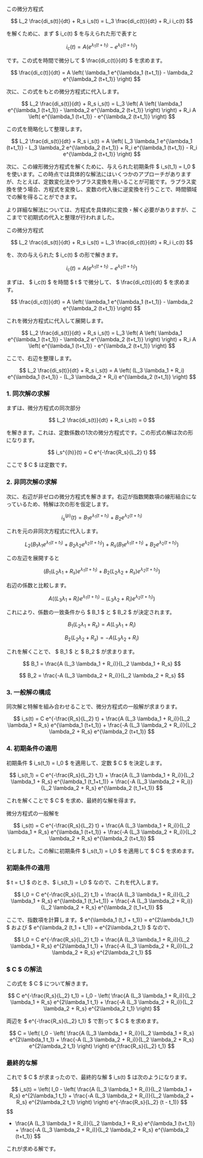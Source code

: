 この微分方程式

$$
L_2 \frac{di_s(t)}{dt} + R_s i_s(t) = L_3 \frac{di_c(t)}{dt} + R_i i_c(t)
$$

を解くために、まず $ i_c(t) $ を与えられた形で表すと

$$
i_c(t) = A \left( e^{\lambda_1 (t+t_1)} - e^{\lambda_2 (t+t_1)} \right)
$$

です。この式を時間で微分して $ \frac{di_c(t)}{dt} $ を求めます。

$$
\frac{di_c(t)}{dt} = A \left( \lambda_1 e^{\lambda_1 (t+t_1)} - \lambda_2 e^{\lambda_2 (t+t_1)} \right)
$$

次に、この式をもとの微分方程式に代入します。

$$
L_2 \frac{di_s(t)}{dt} + R_s i_s(t) = L_3 \left( A \left( \lambda_1 e^{\lambda_1 (t+t_1)} - \lambda_2 e^{\lambda_2 (t+t_1)} \right) \right) + R_i A \left( e^{\lambda_1 (t+t_1)} - e^{\lambda_2 (t+t_1)} \right)
$$

この式を簡略化して整理します。

$$
L_2 \frac{di_s(t)}{dt} + R_s i_s(t) = A \left( L_3 \lambda_1 e^{\lambda_1 (t+t_1)} - L_3 \lambda_2 e^{\lambda_2 (t+t_1)} + R_i e^{\lambda_1 (t+t_1)} - R_i e^{\lambda_2 (t+t_1)} \right)
$$

次に、この線形微分方程式を解くために、与えられた初期条件 $ i_s(t_1) = I_0 $ を使います。この時点では具体的な解法にはいくつかのアプローチがありますが、たとえば、定数変化法やラプラス変換を用いることが可能です。ラプラス変換を使う場合、方程式を変換し、変数の代入後に逆変換を行うことで、時間領域での解を得ることができます。

より詳細な解法については、方程式を具体的に変換・解く必要がありますが、ここまでで初期式の代入と整理が行われました。


この微分方程式

$$
L_2 \frac{di_s(t)}{dt} + R_s i_s(t) = L_3 \frac{di_c(t)}{dt} + R_i i_c(t)
$$

を、次の与えられた $ i_c(t) $ の形で解きます。

$$
i_c(t) = A \left( e^{\lambda_1 (t+t_1)} - e^{\lambda_2 (t+t_1)} \right)
$$

まずは、 $ i_c(t) $ を時間 $ t $ で微分して、 $ \frac{di_c(t)}{dt} $ を求めます。

$$
\frac{di_c(t)}{dt} = A \left( \lambda_1 e^{\lambda_1 (t+t_1)} - \lambda_2 e^{\lambda_2 (t+t_1)} \right)
$$

これを微分方程式に代入して展開します。

$$
L_2 \frac{di_s(t)}{dt} + R_s i_s(t) = L_3 \left( A \left( \lambda_1 e^{\lambda_1 (t+t_1)} - \lambda_2 e^{\lambda_2 (t+t_1)} \right) \right) + R_i A \left( e^{\lambda_1 (t+t_1)} - e^{\lambda_2 (t+t_1)} \right)
$$

ここで、右辺を整理します。

$$
L_2 \frac{di_s(t)}{dt} + R_s i_s(t) = A \left( (L_3 \lambda_1 + R_i) e^{\lambda_1 (t+t_1)} - (L_3 \lambda_2 + R_i) e^{\lambda_2 (t+t_1)} \right)
$$

### 1. 同次解の求解

まずは、微分方程式の同次部分

$$
L_2 \frac{di_s(t)}{dt} + R_s i_s(t) = 0
$$

を解きます。これは、定数係数の1次の微分方程式です。この形式の解は次の形になります。

$$
i_s^{(h)}(t) = C e^{-\frac{R_s}{L_2} t}
$$

ここで $ C $ は定数です。

### 2. 非同次解の求解

次に、右辺が非ゼロの微分方程式を解きます。右辺が指数関数項の線形結合になっているため、特解は次の形を仮定します。

$$
i_s^{(p)}(t) = B_1 e^{\lambda_1 (t+t_1)} + B_2 e^{\lambda_2 (t+t_1)}
$$

これを元の非同次方程式に代入します。

$$
L_2 \left( B_1 \lambda_1 e^{\lambda_1 (t+t_1)} + B_2 \lambda_2 e^{\lambda_2 (t+t_1)} \right) + R_s \left( B_1 e^{\lambda_1 (t+t_1)} + B_2 e^{\lambda_2 (t+t_1)} \right)
$$

この左辺を展開すると

$$
\left( B_1 (L_2 \lambda_1 + R_s) e^{\lambda_1 (t+t_1)} + B_2 (L_2 \lambda_2 + R_s) e^{\lambda_2 (t+t_1)} \right)
$$

右辺の係数と比較します。

$$
A \left( (L_3 \lambda_1 + R_i) e^{\lambda_1 (t+t_1)} - (L_3 \lambda_2 + R_i) e^{\lambda_2 (t+t_1)} \right)
$$

これにより、係数の一致条件から $ B_1 $ と $ B_2 $ が決定されます。

$$
B_1 (L_2 \lambda_1 + R_s) = A (L_3 \lambda_1 + R_i)
$$

$$
B_2 (L_2 \lambda_2 + R_s) = -A (L_3 \lambda_2 + R_i)
$$

これを解くことで、 $ B_1 $ と $ B_2 $ が求まります。

$$
B_1 = \frac{A (L_3 \lambda_1 + R_i)}{L_2 \lambda_1 + R_s}
$$

$$
B_2 = \frac{-A (L_3 \lambda_2 + R_i)}{L_2 \lambda_2 + R_s}
$$

### 3. 一般解の構成

同次解と特解を組み合わせることで、微分方程式の一般解が求まります。

$$
i_s(t) = C e^{-\frac{R_s}{L_2} t} + \frac{A (L_3 \lambda_1 + R_i)}{L_2 \lambda_1 + R_s} e^{\lambda_1 (t+t_1)} + \frac{-A (L_3 \lambda_2 + R_i)}{L_2 \lambda_2 + R_s} e^{\lambda_2 (t+t_1)}
$$

### 4. 初期条件の適用

初期条件 $ i_s(t_1) = I_0 $ を適用して、定数 $ C $ を決定します。

$$
i_s(t_1) = C e^{-\frac{R_s}{L_2} t_1} + \frac{A (L_3 \lambda_1 + R_i)}{L_2 \lambda_1 + R_s} e^{\lambda_1 (t_1+t_1)} + \frac{-A (L_3 \lambda_2 + R_i)}{L_2 \lambda_2 + R_s} e^{\lambda_2 (t_1+t_1)}
$$

これを解くことで $ C $ を求め、最終的な解を得ます。

微分方程式の一般解を

$$
i_s(t) = C e^{-\frac{R_s}{L_2} t} + \frac{A (L_3 \lambda_1 + R_i)}{L_2 \lambda_1 + R_s} e^{\lambda_1 (t+t_1)} + \frac{-A (L_3 \lambda_2 + R_i)}{L_2 \lambda_2 + R_s} e^{\lambda_2 (t+t_1)}
$$

としました。この解に初期条件 $ i_s(t_1) = I_0 $ を適用して $ C $ を求めます。

### 初期条件の適用

$ t = t_1 $ のとき、$ i_s(t_1) = I_0 $ なので、これを代入します。

$$
I_0 = C e^{-\frac{R_s}{L_2} t_1} + \frac{A (L_3 \lambda_1 + R_i)}{L_2 \lambda_1 + R_s} e^{\lambda_1 (t_1+t_1)} + \frac{-A (L_3 \lambda_2 + R_i)}{L_2 \lambda_2 + R_s} e^{\lambda_2 (t_1+t_1)}
$$

ここで、指数項を計算します。$ e^{\lambda_1 (t_1 + t_1)} = e^{2\lambda_1 t_1} $ および $ e^{\lambda_2 (t_1 + t_1)} = e^{2\lambda_2 t_1} $ なので、

$$
I_0 = C e^{-\frac{R_s}{L_2} t_1} + \frac{A (L_3 \lambda_1 + R_i)}{L_2 \lambda_1 + R_s} e^{2\lambda_1 t_1} + \frac{-A (L_3 \lambda_2 + R_i)}{L_2 \lambda_2 + R_s} e^{2\lambda_2 t_1}
$$

### $ C $ の解法

この式を $ C $ について解きます。

$$
C e^{-\frac{R_s}{L_2} t_1} = I_0 - \left( \frac{A (L_3 \lambda_1 + R_i)}{L_2 \lambda_1 + R_s} e^{2\lambda_1 t_1} + \frac{-A (L_3 \lambda_2 + R_i)}{L_2 \lambda_2 + R_s} e^{2\lambda_2 t_1} \right)
$$

両辺を $ e^{-\frac{R_s}{L_2} t_1} $ で割って $ C $ を求めます。

$$
C = \left( I_0 - \left( \frac{A (L_3 \lambda_1 + R_i)}{L_2 \lambda_1 + R_s} e^{2\lambda_1 t_1} + \frac{-A (L_3 \lambda_2 + R_i)}{L_2 \lambda_2 + R_s} e^{2\lambda_2 t_1} \right) \right) e^{\frac{R_s}{L_2} t_1}
$$

### 最終的な解

これで $ C $ が求まったので、最終的な解 $ i_s(t) $ は次のようになります。

$$
i_s(t) = \left( I_0 - \left( \frac{A (L_3 \lambda_1 + R_i)}{L_2 \lambda_1 + R_s} e^{2\lambda_1 t_1} + \frac{-A (L_3 \lambda_2 + R_i)}{L_2 \lambda_2 + R_s} e^{2\lambda_2 t_1} \right) \right) e^{-\frac{R_s}{L_2} (t - t_1)} 
$$
$$
+ \frac{A (L_3 \lambda_1 + R_i)}{L_2 \lambda_1 + R_s} e^{\lambda_1 (t+t_1)} + \frac{-A (L_3 \lambda_2 + R_i)}{L_2 \lambda_2 + R_s} e^{\lambda_2 (t+t_1)}
$$

これが求める解です。